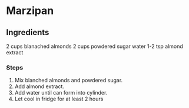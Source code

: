 # Marzipan #

## Ingredients ##
2 cups blanached almonds
2 cups powdered sugar
water
1-2 tsp almond extract


### Steps ###
1. Mix blanched almonds and powdered sugar.
2. Add almond extract.
3. Add water until can form into cylinder.
4. Let cool in fridge for at least 2 hours


